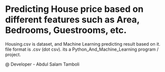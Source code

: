 # Predicting House price based on different features such as Area, Bedrooms, Guestrooms, etc.
Housing.csv is dataset, and Machine Learning predicting result based on it. file format is .csv (dot csv).
its a Python_And_Machine_Learning program / project.

@ Developer - Abdul Salam Tamboli
